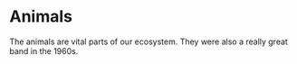 # Animals

The animals are vital parts of our ecosystem.  They were also a really great band in the 1960s.
